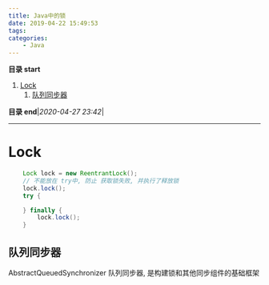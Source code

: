 ```yaml
---
title: Java中的锁
date: 2019-04-22 15:49:53
tags: 
categories: 
    - Java
---
```


**目录 start**

1. [Lock](#lock)
    1. [队列同步器](#队列同步器)

**目录 end**|_2020-04-27 23:42_|
****************************************
# Lock

```java
    Lock lock = new ReentrantLock();
    // 不能放在 try中, 防止 获取锁失败, 并执行了释放锁
    lock.lock();
    try {

    } finally {
        lock.lock();
    }
```

## 队列同步器

AbstractQueuedSynchronizer 队列同步器, 是构建锁和其他同步组件的基础框架
